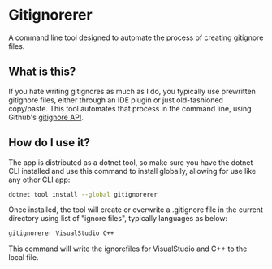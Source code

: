 # Gitignorerer
A command line tool designed to automate the process of creating gitignore files.

## What is this?
If you hate writing gitignores as much as I do, you typically use prewritten gitignore files, either through an IDE plugin or just old-fashioned copy/paste. This tool automates that process in the command line, using Github's [gitignore API](https://docs.github.com/en/rest/gitignore?apiVersion=2022-11-28).

## How do I use it?
The app is distributed as a dotnet tool, so make sure you have the dotnet CLI installed and use this command to install globally, allowing for use like any other CLI app:

```sh
dotnet tool install --global gitignorerer
```

Once installed, the tool will create or overwrite a .gitignore file in the current directory using list of "ignore files", typically languages as below:

```sh
gitignorerer VisualStudio C++
```

This command will write the ignorefiles for VisualStudio and C++ to the local file.
